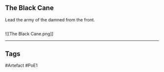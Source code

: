 ## The Black Cane
Lead the army of the damned from the front.
##
![[The Black Cane.png]]

---
## Tags
#Artefact
#PoE1